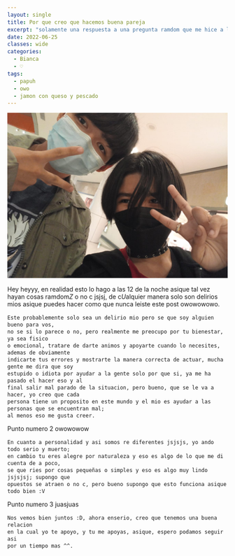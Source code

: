```yaml
---
layout: single
title: Por que creo que hacemos buena pareja
excerpt: "solamente una respuesta a una pregunta ramdom que me hice a las 00:43 de la madrugada jajsj"
date: 2022-06-25
classes: wide
categories:
  - Bianca
  - ♡
tags:
  - papuh
  - owo
  - jamon con queso y pescado
---
```

![](/assets/images/htb-writeup-octavio/n.6.jpeg)


Hey heyyy, en realidad esto lo hago a las 12 de la noche asique tal vez hayan cosas ramdom*Z* o no c jsjsj, de c*U*alquier manera solo son delirios mios asique puedes hacer como que nunca leiste este post owowowowo.

```
Este probablemente solo sea un delirio mio pero se que soy alguien bueno para vos, 
no se si lo parece o no, pero realmente me preocupo por tu bienestar, ya sea fisico
o emocional, tratare de darte animos y apoyarte cuando lo necesites, ademas de obviamente
indicarte tus errores y mostrarte la manera correcta de actuar, mucha gente me dira que soy
estupido o idiota por ayudar a la gente solo por que si, ya me ha pasado el hacer eso y al 
final salir mal parado de la situacion, pero bueno, que se le va a hacer, yo creo que cada 
persona tiene un proposito en este mundo y el mio es ayudar a las personas que se encuentran mal;
al menos eso me gusta creer.
```
Punto numero 2 owowowow

```
En cuanto a personalidad y asi somos re diferentes jsjsjs, yo ando todo serio y muerto; 
en cambio tu eres alegre por naturaleza y eso es algo de lo que me di cuenta de a poco,
se que ries por cosas pequeñas o simples y eso es algo muy lindo jsjsjsj; supongo que
opuestos se atraen o no c, pero bueno supongo que esto funciona asique todo bien :V

```
Punto numero 3 juasjuas

```
Nos vemos bien juntos :D, ahora enserio, creo que tenemos una buena relacion
en la cual yo te apoyo, y tu me apoyas, asique, espero podamos seguir asi 
por un tiempo mas ^^.

```
